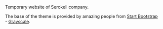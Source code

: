 Temporary website of Serokell company.

The base of the theme is provided by amazing people from [Start Bootstrap](http://startbootstrap.com/) - [Grayscale](http://startbootstrap.com/template-overviews/grayscale/).
